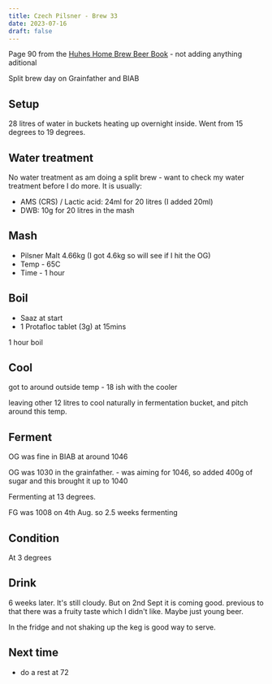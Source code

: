 ```yaml
---
title: Czech Pilsner - Brew 33 
date: 2023-07-16
draft: false 
---
```


<!-- [https://share.brewfather.app/36b9wFHyxgBxgw](https://share.brewfather.app/36b9wFHyxgBxgw) similar recipe that I am making. I'm going for 3.8% as it is hot weather and the beer is for a party. -->

Page 90 from the [Huhes Home Brew Beer Book]() - not adding anything aditional

Split brew day on Grainfather and BIAB 

<!-- [![pot](/images/2023-06-06/3.jpg "treatment")](/images/2023-06-06/3.jpg) -->

## Setup

28 litres of water in buckets heating up overnight inside. Went from 15 degrees to 19 degrees.

## Water treatment

No water treatment as am doing a split brew - want to check my water treatment before I do more. It is usually: 

- AMS (CRS) / Lactic acid: 24ml for 20 litres (I added 20ml)
- DWB: 10g for 20 litres in the mash 

## Mash

- Pilsner Malt 4.66kg (I got 4.6kg so will see if I hit the OG)
- Temp - 65C 
- Time - 1 hour 

## Boil

- Saaz at start
- 1 Protafloc tablet (3g) at 15mins

1 hour boil

## Cool

got to around outside temp - 18 ish with the cooler

leaving other 12 litres to cool naturally in fermentation bucket, and pitch around this temp.

## Ferment 

OG was fine in BIAB at around 1046

OG was 1030 in the grainfather. - was aiming for 1046, so added 400g of sugar and this brought it up to 1040

Fermenting at 13 degrees.

FG was 1008 on 4th Aug. so 2.5 weeks fermenting

## Condition

At 3 degrees

## Drink

6 weeks later. It's still cloudy. But on 2nd Sept it is coming good. previous to that there was a fruity taste which I didn't like. Maybe just young beer.

In the fridge and not shaking up the keg is good way to serve.


## Next time

- do a rest at 72 

